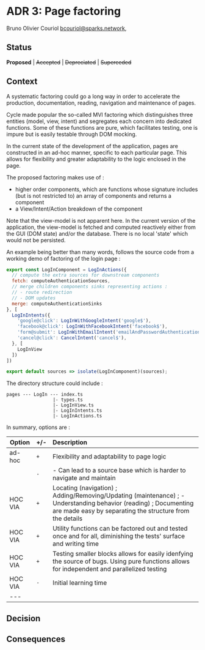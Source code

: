 # ADR 3: Page factoring

Bruno Olivier Couriol <bcouriol@sparks.network>,

## Status

**Proposed** | ~~Accepted~~ | ~~Depreciated~~ | ~~Superceded~~

## Context

A systematic factoring could go a long way in order to accelerate the production, documentation, reading, navigation and maintenance of pages.

Cycle made popular the so-called MVI factoring which distinguishes three entities (model, view, intent) and segregates each concern into dedicated functions. Some of these functions are pure, which facilitates testing, one is impure but is easily testable through DOM mocking.

In the current state of the development of the application, pages are constructed in an ad-hoc manner, specific to each particular page. This allows for flexibility and greater adaptability to the logic enclosed in the page.

The proposed factoring makes use of :

- higher order components, which are functions whose signature includes (but is not restricted to) an array of components and returns a component
- a View/Intent/Action breakdown of the component

Note that the view-model is not apparent here. In the current version of the application, the view-model is fetched and computed reactively either from the GUI (DOM state) and/or the database. There is no local 'state' which would not be persisted.

An example being better than many words, follows the source code from a working demo of factoring of the login page : 

```javascript
export const LogInComponent = LogInActions({
  // compute the extra sources for downstream components
  fetch: computeAuthenticationSources,
  // merge children components sinks representing actions :
  // - route redirection
  // - DOM updates
  merge: computeAuthenticationSinks
}, [
  LogInIntents({
    'google@click': LogInWithGoogleIntent('google$'),
    'facebook@click': LogInWithFacebookIntent('facebook$'),
    'form@submit': LogInWithEmailIntent('emailAndPasswordAuthenticationInput$'),
    'cancel@click': CancelIntent('cancel$'),
  }, [
    LogInView
  ])
])

export default sources => isolate(LogInComponent)(sources);
```

The directory structure could include :

```
pages --- LogIn --- index.ts
                 |- types.ts
                 |- LogInView.ts
                 |- LogInIntents.ts
                 |- LogInActions.ts
```

In summary, options are :

| Option | +/- | Description |
| -------------  | ----- | :-------------|
| ad-hoc | `+` | Flexibility and adaptability to page logic|
|  | `-` | - Can lead to a source base which is harder to navigate and maintain |
| HOC VIA | `+` | Locating (navigation) ; Adding/Removing/Updating (maintenance) ; - Understanding behavior (reading) ; Documenting are made easy by separating the structure from the details|
| HOC VIA | `+` | Utility functions can be factored out and tested once and for all, diminishing the tests' surface and writing time |
| HOC VIA | `+` | Testing smaller blocks allows for easily idenfying the source of bugs. Using pure functions allows for independent and parallelized testing |
| HOC VIA | `-` | Initial learning time |
|---

## Decision


## Consequences

